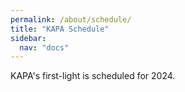 ```yaml
---
permalink: /about/schedule/
title: "KAPA Schedule"
sidebar:
  nav: "docs"
---
```


KAPA's first-light is scheduled for 2024. 

